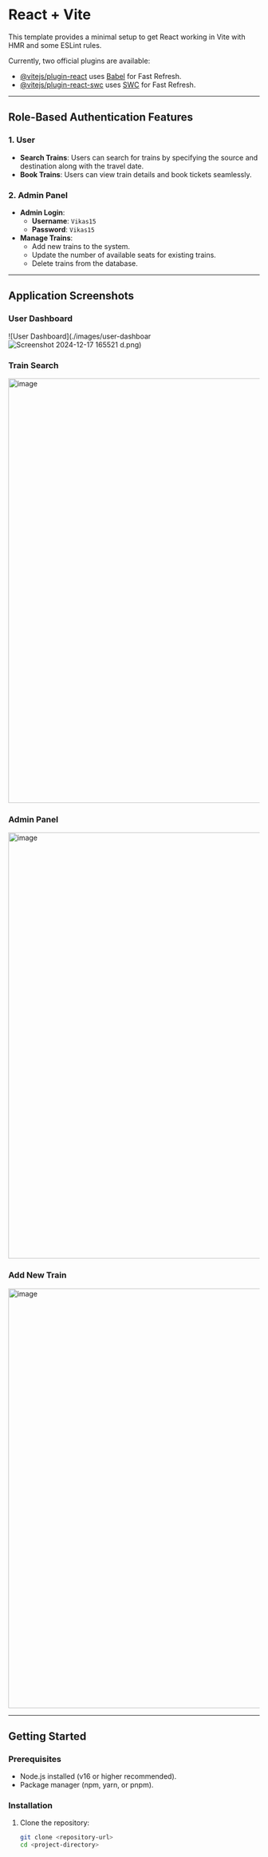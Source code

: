 # React + Vite

This template provides a minimal setup to get React working in Vite with HMR and some ESLint rules.

Currently, two official plugins are available:

- [@vitejs/plugin-react](https://github.com/vitejs/vite-plugin-react/blob/main/packages/plugin-react/README.md) uses [Babel](https://babeljs.io/) for Fast Refresh.
- [@vitejs/plugin-react-swc](https://github.com/vitejs/vite-plugin-react-swc) uses [SWC](https://swc.rs/) for Fast Refresh.

---

## Role-Based Authentication Features

### 1. **User**
   - **Search Trains**: Users can search for trains by specifying the source and destination along with the travel date.
   - **Book Trains**: Users can view train details and book tickets seamlessly.

### 2. **Admin Panel**
   - **Admin Login**:
     - **Username**: `Vikas15`
     - **Password**: `Vikas15`
   - **Manage Trains**:
     - Add new trains to the system.
     - Update the number of available seats for existing trains.
     - Delete trains from the database.

---

## Application Screenshots

### User Dashboard
![User Dashboard](./images/user-dashboar![Screenshot 2024-12-17 165521](https://github.com/user-attachments/assets/efeeea21-98cc-4b71-818b-21aeed1d1855)
d.png)


### Train Search
<img width="851" alt="image" src="https://github.com/user-attachments/assets/8ea55f31-e003-4ec5-adb9-0ba70b1ed07f" />


### Admin Panel
<img width="854" alt="image" src="https://github.com/user-attachments/assets/5949d537-3b13-46c5-a584-78a3e065d1bc" />


### Add New Train
<img width="841" alt="image" src="https://github.com/user-attachments/assets/67edfdd1-ac56-4a57-b7b8-fae761e299ba" />


---

## Getting Started

### Prerequisites
- Node.js installed (v16 or higher recommended).
- Package manager (npm, yarn, or pnpm).

### Installation
1. Clone the repository:
   ```bash
   git clone <repository-url>
   cd <project-directory>
